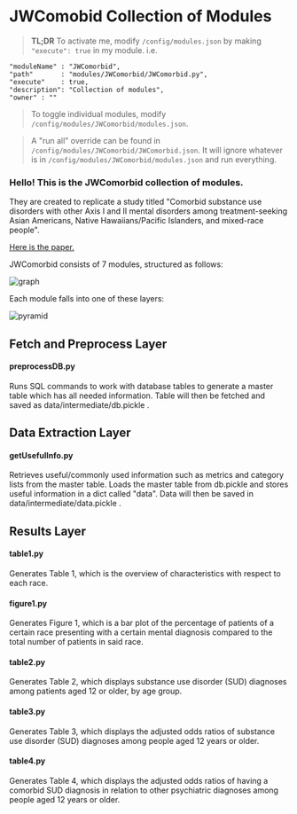 # JWComobid Collection of Modules

> **TL;DR** 
To activate me, modify `/config/modules.json` by making ```"execute": true``` in my module.
i.e.
```
"moduleName" : "JWComorbid",
"path"       : "modules/JWComorbid/JWComorbid.py",
"execute"    : true,
"description": "Collection of modules",
"owner" : ""
```
>To toggle individual modules, modify `/config/modules/JWComorbid/modules.json`.

>A "run all" override can be found in `/config/modules/JWComorbid/JWComorbid.json`.
It will ignore whatever is in `/config/modules/JWComorbid/modules.json` and run everything.

### Hello! This is the JWComorbid collection of modules. 

They are created to replicate a study titled 
"Comorbid substance use disorders with other Axis I and II mental disorders
among treatment-seeking Asian Americans, Native Hawaiians/Pacific Islanders, and mixed-race people".

[Here is the paper.](https://doi.org/10.1016/J.JPSYCHIRES.2013.08.022)

JWComorbid consists of 7 modules, structured as follows:

![graph](https://drive.google.com/uc?export=view&id=1wrNcFnupN_zXXtRtYhcUNuOtu5rK5p0o)

Each module falls into one of these layers:

![pyramid](https://drive.google.com/uc?export=view&id=1s75VDvlbMXj48eA2Y6jc7LdyJxhpQOeU)


## Fetch and Preprocess Layer
#### preprocessDB.py

Runs SQL commands to work with database tables to generate a master table which has all needed information. 
Table will then be fetched and saved as data/intermediate/db.pickle .

## Data Extraction Layer
#### getUsefulInfo.py

Retrieves useful/commonly used information such as metrics and category lists from the master table.
Loads the master table from db.pickle and stores useful information in a dict called "data".
Data will then be saved in 	data/intermediate/data.pickle .


## Results Layer
#### table1.py

Generates Table 1, which is the overview of characteristics with respect to each race.

#### figure1.py

Generates Figure 1, which is a bar plot of the percentage of patients of a certain race presenting with a certain mental diagnosis 
compared to the total number of patients in said race.

#### table2.py

Generates Table 2, which displays substance use disorder (SUD) diagnoses among patients aged 12 or older, by age group.

#### table3.py

Generates Table 3, which displays the adjusted odds ratios of substance use disorder (SUD) diagnoses among people aged 12 years or older.

#### table4.py

Generates Table 4, which displays the adjusted odds ratios of having a comorbid SUD diagnosis in relation to other psychiatric diagnoses among people aged 12 years or older.
